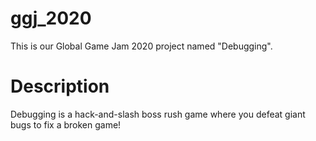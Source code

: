 # ggj_2020
This is our Global Game Jam 2020 project named "Debugging".

# Description
Debugging is a hack-and-slash boss rush game where you defeat giant bugs to fix a broken game!
